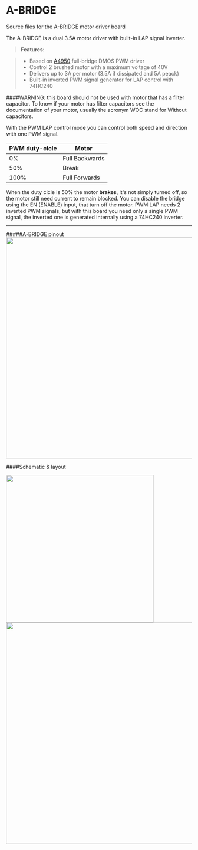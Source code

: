 # A-BRIDGE
Source files for the A-BRIDGE motor driver board


The A-BRIDGE is a dual 3.5A motor driver with built-in LAP signal inverter.


> **Features:**

> - Based on [A4950](http://www.allegromicro.com/~/media/Files/Datasheets/A4950-Datasheet.ashx) full-bridge DMOS PWM driver
> - Control 2 brushed motor with a maximum voltage of 40V
> - Delivers up to 3A per motor (3.5A if dissipated and 5A peack)
> - Built-in inverted PWM signal generator for LAP control with 74HC240

####WARNING: this board should not be used with motor that has a filter capacitor. To know if your motor has filter capacitors see the documentation of your motor, usually the acronym WOC stand for Without capacitors.


 With the PWM LAP control mode you can control both speed and direction with one PWM signal. 

PWM duty-cicle  | Motor 
--------        | ---
0%              | Full Backwards
50%             | Break
100%            | Full Forwards

 When the duty cicle is 50% the motor **brakes**, it's not simply turned off, so the motor still need current to remain blocked. You can disable the bridge using the EN (ENABLE) input, that turn off the motor.
PWM LAP needs 2 inverted PWM signals, but with this board you need only a single PWM signal, the inverted one is generated internally using a 74HC240 inverter.

----------

#####A-BRIDGE pinout
<img src="https://raw.githubusercontent.com/tolomeis/A-BRIDGE/master/Resources/Pinout.jpg" width="600">

####Schematic & layout

<img src="https://raw.githubusercontent.com/tolomeis/A-BRIDGE/master/Resources/PCB.png" width="400">

<img src="https://raw.githubusercontent.com/tolomeis/A-BRIDGE/master/Resources/Schematic.png" width="600">
